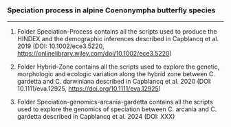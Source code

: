 ### Speciation process in alpine Coenonympha butterfly species
---------------

1. Folder Speciation-Process contains all the scripts used to produce the HINDEX and the demographic inferences described in Capblancq et al. 2019 (DOI: 10.1002/ece3.5220, https://onlinelibrary.wiley.com/doi/10.1002/ece3.5220)


2. Folder Hybrid-Zone contains all the scripts used to explore the genetic, morphologic and ecologic variation along the hybrid zone between C. gardetta and C. darwiniana described in Capblancq et al. 2020 (DOI: 10.1111/eva.12925, https://doi.org/10.1111/eva.12925)


3. Folder Speciation-genomics-arcania-gardetta contains all the scripts used to explore the genomics of speciation between C. arcania and C. gardetta described in Capblancq et al. 2024 (DOI: XXX)

